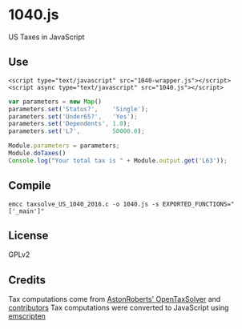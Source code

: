 # 1040.js
US Taxes in JavaScript

## Use
```
<script type="text/javascript" src="1040-wrapper.js"></script>
<script async type="text/javascript" src="1040.js"></script>
```

```js
var parameters = new Map()
parameters.set('Status?',    'Single');
parameters.set('Under65?',   'Yes');
parameters.set('Dependents', 1.0);
parameters.set('L7',         50000.0);

Module.parameters = parameters;
Module.doTaxes()
Console.log("Your total tax is " + Module.output.get('L63'));
```

## Compile

`emcc taxsolve_US_1040_2016.c -o 1040.js -s EXPORTED_FUNCTIONS="['_main']"`

## License

GPLv2

## Credits

Tax computations come from [AstonRoberts' OpenTaxSolver](http://opentaxsolver.sourceforge.net/) and [contributors](http://opentaxsolver.sourceforge.net/credits.html)
Tax computations were converted to JavaScript using [emscripten](https://github.com/kripken/emscripten)
